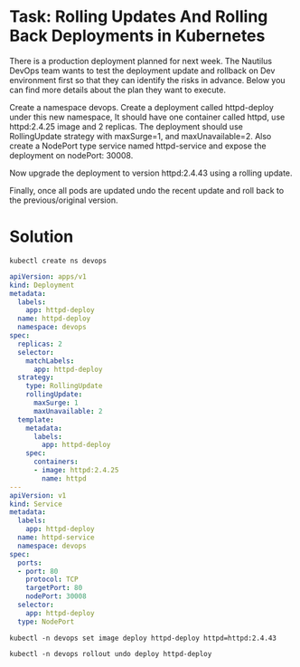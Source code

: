# Task: Rolling Updates And Rolling Back Deployments in Kubernetes

There is a production deployment planned for next week. The Nautilus DevOps team wants to test the deployment update and rollback on Dev environment first so that they can identify the risks in advance. Below you can find more details about the plan they want to execute.



Create a namespace devops. Create a deployment called httpd-deploy under this new namespace, It should have one container called httpd, use httpd:2.4.25 image and 2 replicas. The deployment should use RollingUpdate strategy with maxSurge=1, and maxUnavailable=2. Also create a NodePort type service named httpd-service and expose the deployment on nodePort: 30008.

Now upgrade the deployment to version httpd:2.4.43 using a rolling update.

Finally, once all pods are updated undo the recent update and roll back to the previous/original version.

# Solution

    kubectl create ns devops

```yaml
apiVersion: apps/v1
kind: Deployment
metadata:
  labels:
    app: httpd-deploy
  name: httpd-deploy
  namespace: devops
spec:
  replicas: 2
  selector:
    matchLabels:
      app: httpd-deploy
  strategy:
    type: RollingUpdate
    rollingUpdate:
      maxSurge: 1
      maxUnavailable: 2
  template:
    metadata:
      labels:
        app: httpd-deploy
    spec:
      containers:
      - image: httpd:2.4.25
        name: httpd
---
apiVersion: v1
kind: Service
metadata:
  labels:
    app: httpd-deploy
  name: httpd-service
  namespace: devops
spec:
  ports:
  - port: 80
    protocol: TCP
    targetPort: 80
    nodePort: 30008
  selector:
    app: httpd-deploy
  type: NodePort
```

    kubectl -n devops set image deploy httpd-deploy httpd=httpd:2.4.43
    
    kubectl -n devops rollout undo deploy httpd-deploy
